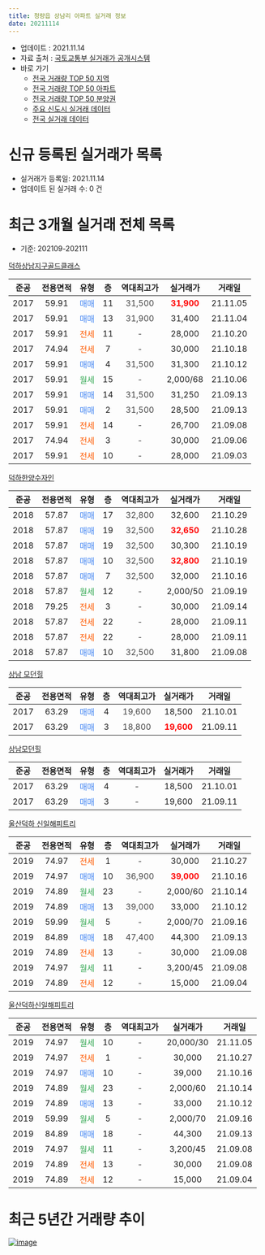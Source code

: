 ```yaml
---
title: 청량읍 상남리 아파트 실거래 정보
date: 20211114
---
```


* 업데이트 : 2021.11.14
* 자료 출처 : [국토교통부 실거래가 공개시스템](http://rt.molit.go.kr)
* 바로 가기
    * [전국 거래량 TOP 50 지역](https://apt-info.github.io/apt-trade-info/tr)
    * [전국 거래량 TOP 50 아파트](https://apt-info.github.io/apt-trade-info/ta)
    * [전국 거래량 TOP 50 분양권](https://apt-info.github.io/apt-trade-info/tb)
    * [주요 신도시 실거래 데이터](https://apt-info.github.io/apt-trade-info/newtown)
    * [전국 실거래 데이터](https://apt-info.github.io/apt-trade-info/all)



<script async src="https://pagead2.googlesyndication.com/pagead/js/adsbygoogle.js"></script>
<!-- 기본광고 -->
<ins class="adsbygoogle"
     style="display:block"
     data-ad-client="ca-pub-1142216861245946"
     data-ad-slot="4805727019"
     data-ad-format="auto"
     data-full-width-responsive="true"></ins>
<script>
     (adsbygoogle = window.adsbygoogle || []).push({});
</script>


# 신규 등록된 실거래가 목록

* 실거래가 등록일: 2021.11.14
* 업데이트 된 실거래 수: 0 건




<script async src="https://pagead2.googlesyndication.com/pagead/js/adsbygoogle.js"></script>
<!-- 기본광고 -->
<ins class="adsbygoogle"
     style="display:block"
     data-ad-client="ca-pub-1142216861245946"
     data-ad-slot="4805727019"
     data-ad-format="auto"
     data-full-width-responsive="true"></ins>
<script>
     (adsbygoogle = window.adsbygoogle || []).push({});
</script>


# 최근 3개월 실거래 전체 목록
* 기준: 202109-202111


[덕하상남지구골드클래스](https://search.naver.com/search.naver?query=%EB%8D%95%ED%95%98%EC%83%81%EB%82%A8%EC%A7%80%EA%B5%AC%EA%B3%A8%EB%93%9C%ED%81%B4%EB%9E%98%EC%8A%A4)

|준공|전용면적|유형|층|역대최고가|실거래가|거래일|
|:---:|:---:|:---:|:---:|:---:|:---:|:---:|
|2017|59.91|<span style="color:#4285F3">매매</span>|11|<span style="color:#444444">31,500</span>|<b><span style="color:#FF0000">31,900</span></b>|21.11.05|
|2017|59.91|<span style="color:#4285F3">매매</span>|13|<span style="color:#444444">31,900</span>|31,400|21.11.04|
|2017|59.91|<span style="color:#FF5A00">전세</span>|11|<span style="color:#444444">-</span>|28,000|21.10.20|
|2017|74.94|<span style="color:#FF5A00">전세</span>|7|<span style="color:#444444">-</span>|30,000|21.10.18|
|2017|59.91|<span style="color:#4285F3">매매</span>|4|<span style="color:#444444">31,500</span>|31,300|21.10.12|
|2017|59.91|<span style="color:#34A853">월세</span>|15|<span style="color:#444444">-</span>|2,000/68|21.10.06|
|2017|59.91|<span style="color:#4285F3">매매</span>|14|<span style="color:#444444">31,500</span>|31,250|21.09.13|
|2017|59.91|<span style="color:#4285F3">매매</span>|2|<span style="color:#444444">31,500</span>|28,500|21.09.13|
|2017|59.91|<span style="color:#FF5A00">전세</span>|14|<span style="color:#444444">-</span>|26,700|21.09.08|
|2017|74.94|<span style="color:#FF5A00">전세</span>|3|<span style="color:#444444">-</span>|30,000|21.09.06|
|2017|59.91|<span style="color:#FF5A00">전세</span>|10|<span style="color:#444444">-</span>|28,000|21.09.03|

[덕하한양수자인](https://search.naver.com/search.naver?query=%EB%8D%95%ED%95%98%ED%95%9C%EC%96%91%EC%88%98%EC%9E%90%EC%9D%B8)

|준공|전용면적|유형|층|역대최고가|실거래가|거래일|
|:---:|:---:|:---:|:---:|:---:|:---:|:---:|
|2018|57.87|<span style="color:#4285F3">매매</span>|17|<span style="color:#444444">32,800</span>|32,600|21.10.29|
|2018|57.87|<span style="color:#4285F3">매매</span>|19|<span style="color:#444444">32,500</span>|<b><span style="color:#FF0000">32,650</span></b>|21.10.28|
|2018|57.87|<span style="color:#4285F3">매매</span>|19|<span style="color:#444444">32,500</span>|30,300|21.10.19|
|2018|57.87|<span style="color:#4285F3">매매</span>|10|<span style="color:#444444">32,500</span>|<b><span style="color:#FF0000">32,800</span></b>|21.10.19|
|2018|57.87|<span style="color:#4285F3">매매</span>|7|<span style="color:#444444">32,500</span>|32,000|21.10.16|
|2018|57.87|<span style="color:#34A853">월세</span>|12|<span style="color:#444444">-</span>|2,000/50|21.09.19|
|2018|79.25|<span style="color:#FF5A00">전세</span>|3|<span style="color:#444444">-</span>|30,000|21.09.14|
|2018|57.87|<span style="color:#FF5A00">전세</span>|22|<span style="color:#444444">-</span>|28,000|21.09.11|
|2018|57.87|<span style="color:#FF5A00">전세</span>|22|<span style="color:#444444">-</span>|28,000|21.09.11|
|2018|57.87|<span style="color:#4285F3">매매</span>|10|<span style="color:#444444">32,500</span>|31,800|21.09.08|

[상남 모던힐](https://search.naver.com/search.naver?query=%EC%83%81%EB%82%A8+%EB%AA%A8%EB%8D%98%ED%9E%90)

|준공|전용면적|유형|층|역대최고가|실거래가|거래일|
|:---:|:---:|:---:|:---:|:---:|:---:|:---:|
|2017|63.29|<span style="color:#4285F3">매매</span>|4|<span style="color:#444444">19,600</span>|18,500|21.10.01|
|2017|63.29|<span style="color:#4285F3">매매</span>|3|<span style="color:#444444">18,800</span>|<b><span style="color:#FF0000">19,600</span></b>|21.09.11|

[상남모던힐](https://search.naver.com/search.naver?query=%EC%83%81%EB%82%A8%EB%AA%A8%EB%8D%98%ED%9E%90)

|준공|전용면적|유형|층|역대최고가|실거래가|거래일|
|:---:|:---:|:---:|:---:|:---:|:---:|:---:|
|2017|63.29|<span style="color:#4285F3">매매</span>|4|<span style="color:#444444">-</span>|18,500|21.10.01|
|2017|63.29|<span style="color:#4285F3">매매</span>|3|<span style="color:#444444">-</span>|19,600|21.09.11|

[울산덕하 신일해피트리](https://search.naver.com/search.naver?query=%EC%9A%B8%EC%82%B0%EB%8D%95%ED%95%98+%EC%8B%A0%EC%9D%BC%ED%95%B4%ED%94%BC%ED%8A%B8%EB%A6%AC)

|준공|전용면적|유형|층|역대최고가|실거래가|거래일|
|:---:|:---:|:---:|:---:|:---:|:---:|:---:|
|2019|74.97|<span style="color:#FF5A00">전세</span>|1|<span style="color:#444444">-</span>|30,000|21.10.27|
|2019|74.97|<span style="color:#4285F3">매매</span>|10|<span style="color:#444444">36,900</span>|<b><span style="color:#FF0000">39,000</span></b>|21.10.16|
|2019|74.89|<span style="color:#34A853">월세</span>|23|<span style="color:#444444">-</span>|2,000/60|21.10.14|
|2019|74.89|<span style="color:#4285F3">매매</span>|13|<span style="color:#444444">39,000</span>|33,000|21.10.12|
|2019|59.99|<span style="color:#34A853">월세</span>|5|<span style="color:#444444">-</span>|2,000/70|21.09.16|
|2019|84.89|<span style="color:#4285F3">매매</span>|18|<span style="color:#444444">47,400</span>|44,300|21.09.13|
|2019|74.89|<span style="color:#FF5A00">전세</span>|13|<span style="color:#444444">-</span>|30,000|21.09.08|
|2019|74.97|<span style="color:#34A853">월세</span>|11|<span style="color:#444444">-</span>|3,200/45|21.09.08|
|2019|74.89|<span style="color:#FF5A00">전세</span>|12|<span style="color:#444444">-</span>|15,000|21.09.04|

[울산덕하신일해피트리](https://search.naver.com/search.naver?query=%EC%9A%B8%EC%82%B0%EB%8D%95%ED%95%98%EC%8B%A0%EC%9D%BC%ED%95%B4%ED%94%BC%ED%8A%B8%EB%A6%AC)

|준공|전용면적|유형|층|역대최고가|실거래가|거래일|
|:---:|:---:|:---:|:---:|:---:|:---:|:---:|
|2019|74.97|<span style="color:#34A853">월세</span>|10|<span style="color:#444444">-</span>|20,000/30|21.11.05|
|2019|74.97|<span style="color:#FF5A00">전세</span>|1|<span style="color:#444444">-</span>|30,000|21.10.27|
|2019|74.97|<span style="color:#4285F3">매매</span>|10|<span style="color:#444444">-</span>|39,000|21.10.16|
|2019|74.89|<span style="color:#34A853">월세</span>|23|<span style="color:#444444">-</span>|2,000/60|21.10.14|
|2019|74.89|<span style="color:#4285F3">매매</span>|13|<span style="color:#444444">-</span>|33,000|21.10.12|
|2019|59.99|<span style="color:#34A853">월세</span>|5|<span style="color:#444444">-</span>|2,000/70|21.09.16|
|2019|84.89|<span style="color:#4285F3">매매</span>|18|<span style="color:#444444">-</span>|44,300|21.09.13|
|2019|74.97|<span style="color:#34A853">월세</span>|11|<span style="color:#444444">-</span>|3,200/45|21.09.08|
|2019|74.89|<span style="color:#FF5A00">전세</span>|13|<span style="color:#444444">-</span>|30,000|21.09.08|
|2019|74.89|<span style="color:#FF5A00">전세</span>|12|<span style="color:#444444">-</span>|15,000|21.09.04|



<script async src="https://pagead2.googlesyndication.com/pagead/js/adsbygoogle.js"></script>
<!-- 기본광고 -->
<ins class="adsbygoogle"
     style="display:block"
     data-ad-client="ca-pub-1142216861245946"
     data-ad-slot="4805727019"
     data-ad-format="auto"
     data-full-width-responsive="true"></ins>
<script>
     (adsbygoogle = window.adsbygoogle || []).push({});
</script>


# 최근 5년간 거래량 추이


<div style="width:100%;">
    <canvas id="deal_progress" height="200"></canvas>
</div>

<script>
new Chart(document.getElementById("deal_progress"), {
    type: 'line',
    data: {
        labels: ['16.01','16.02','16.03','16.04','16.05','16.06','16.07','16.08','16.09','16.10','16.11','16.12','17.01','17.02','17.03','17.04','17.05','17.06','17.07','17.08','17.09','17.10','17.11','17.12','18.01','18.02','18.03','18.04','18.05','18.06','18.07','18.08','18.09','18.10','18.11','18.12','19.01','19.02','19.03','19.04','19.05','19.06','19.07','19.08','19.09','19.10','19.11','19.12','20.01','20.02','20.03','20.04','20.05','20.06','20.07','20.08','20.09','20.10','20.11','20.12','21.01','21.02','21.03','21.04','21.05','21.06','21.07','21.08','21.09','21.10','21.11'],
        datasets: [{
            label: '매매/분양권',
            data: [6,7,17,6,6,10,6,7,13,7,14,17,9,11,21,22,21,20,32,39,40,23,15,31,10,20,2,7,42,20,13,9,7,10,1,1,5,4,5,1,5,32,34,32,22,25,26,14,17,11,13,9,20,9,32,17,15,22,16,20,9,11,6,7,4,11,10,7,7,12,2],
            borderColor: "rgba(66, 133, 243, 1)",
            backgroundColor: "rgba(66, 133, 243, 0.05)",
            borderWidth: 1,
            pointRadius: 0,
            fill: false,
            lineTension: 0
        },{
            label: '전/월세',
            data: [0,0,0,0,0,0,0,0,0,0,0,0,0,0,0,0,1,1,6,13,8,10,18,10,6,1,2,10,7,15,18,23,17,8,2,2,1,5,0,5,9,28,37,46,27,12,10,5,6,7,3,3,4,8,6,6,3,2,5,4,10,5,3,5,10,15,23,18,15,7,1],
            borderColor: "rgba(255, 90, 0, 1)",
            backgroundColor: "rgba(255, 90, 0, 0.05)",
            borderWidth: 1,
            pointRadius: 0,
            fill: false,
            lineTension: 0
        },{
            label: '합계',
            data: [6,7,17,6,6,10,6,7,13,7,14,17,9,11,21,22,22,21,38,52,48,33,33,41,16,21,4,17,49,35,31,32,24,18,3,3,6,9,5,6,14,60,71,78,49,37,36,19,23,18,16,12,24,17,38,23,18,24,21,24,19,16,9,12,14,26,33,25,22,19,3],
            borderColor: "rgba(0, 0, 0, 1)",
            backgroundColor: "rgba(0, 0, 0, 0.03)",
            borderWidth: 0.1,
            pointRadius: 0,
            fill: true,
            lineTension: 0
        }
        ]
    },
    options: {
        responsive: true,
        title: {
            display: false
        },
        tooltips: {
            mode: 'index',
            intersect: false
        },
        hover: {
            mode: 'nearest',
            intersect: true
        },
        scales: {
            xAxes: [{
                display: true,
                scaleLabel: {
                    display: true,
                    labelString: '년/월'
                }
            }],
            yAxes: [{
                display: true,
                ticks: {
                    suggestedMin: 0,
                },
                scaleLabel: {
                    display: true,
                    labelString: '실거래 수'
                }
            }]
        }
    }
});

</script>


[![image](https://apt-info.github.io/images/2020-01-03-apt-trade-info/1024x500.png)](https://play.google.com/store/apps/details?id=com.aptinfo.apttradeinfo)

